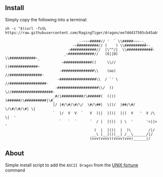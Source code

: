 ## Install
Simply copy the following into a terminal:

```
sh -c "$(curl -fsSL https://raw.githubusercontent.com/RagingTiger/dragon/ee7dd437505cb45abffeb371ce6c68e51d3eccbf/install.sh)"
```

```                                    ___====-_  _-====___
                                 _--~~~#####// '  ` \\#####~~~--_
                               -~##########// (    ) \\##########~-_
                             -############//  |\^^/|  \\############-
                           _~############//   (O||O)   \\############~_
                          ~#############((     \\//     ))#############~
                         -###############\\    (oo)    //###############-
                        -#################\\  / `' \  //#################-
                       -###################\\/  ()  \//###################-
                      _#/|##########/\######(  (())  )######/\##########|\#_
                      |/ |#/\#/\#/\/  \#/\##|  \()/  |##/\#/  \/\#/\#/\#| \|
                      `  |/  V  V  `   V  )||  |()|  ||(  V   '  V /\  \|  '
                         `   `  `      `  / |  |()|  | \  '      '<||>  '
                                         (  |  |()|  |  )\        /|/
                                        __\ |__|()|__| /__\______/|/
                                       (vvv(vvvv)(vvvv)vvv)______|/
```

## About
Simple install script to add the `ASCII Dragon` from the [UNIX fortune](https://en.wikipedia.org/wiki/Fortune_(Unix))
command
